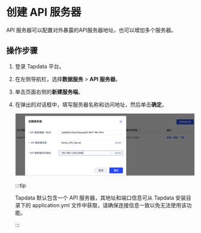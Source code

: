 # 创建 API 服务器

API 服务器可以配置对外暴露的API服务器地址，也可以增加多个服务器。



## 操作步骤

1. 登录 Tapdata 平台。

2. 在左侧导航栏，选择**数据服务** > **API 服务器**。

3. 单击页面右侧的**新建服务端**。

4. 在弹出的对话框中，填写服务器名称和访问地址，然后单击**确定**。

   ![](../../images/create_api_server.png)

   :::tip

   Tapdata 默认包含一个 API 服务器，其地址和端口信息可从 Tapdata 安装目录下的 application.yml 文件中获取，请确保连接信息一致以免无法使用该功能。

   :::

